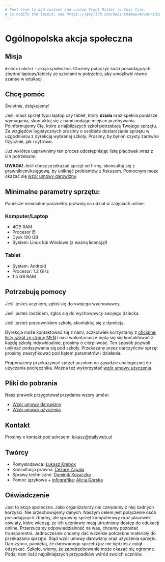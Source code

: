 ```yaml
---
# Feel free to add content and custom Front Matter to this file.
# To modify the layout, see https://jekyllrb.com/docs/themes/#overriding-theme-defaults
---
```


# Ogólnopolska akcja społeczna

## Misja

`#zdolnizdalni` - akcja społeczna. Chcemy połączyć ludzi posiadających zbędne
laptopy/tablety ze szkołami w potrzebie, aby umożliwić równe szanse w edukacji.

## Chcę pomóc

Świetnie, dziękujemy!

Jeśli masz sprzęt typu laptop czy tablet, który **działa** oraz spełnia poniższe
wymagania, skontaktuj się z nami podając miejsce przebywania.
Poinformujemy Cię, które z najbliższych szkół potrzebują Twojego sprzętu.
Ze względów logistycznych prosimy o osobiste dostarczanie sprzętu
w uzgodnieniu z dyrekcją wybranej szkoły. Prosimy, by był on czysty zarówno fizycznie,
jak i cyfrowo.

Już wkrótce usprawnimy ten proces udostępniając listę placówek wraz z ich potrzebami.

**UWAGA!** Jeśli chesz przekazać sprzęt od firmy, skonsultuj się z prawnikiem/księgową,
by uniknąć problemów z fiskusem. Pomocnym moze okazać się [wzór umowy darowizny](/pliki/Umowa-darowizna.rtf).

## Minimalne parametry sprzętu:

Poniższe minimalne parametry pozwolą na udział w zajęciach online:

### Komputer/Laptop

- 4GB RAM
- Procesor i5
- Dysk 100 GB
- System: Linux lub Windows (z ważną licencją!)

### Tablet

- System: Android
- Procesor: 1.2 GHz
- 1.5 GB RAM

## Potrzebuję pomocy

Jeśli jesteś uczniem, zgłoś się do swojego wychowawcy.

Jeśli jesteś rodzicem, zgłoś się do wychowawcy swojego dziecka.

Jeśli jesteś pracownikiem szkoły, skontaktuj się z dyrekcją.

Dyrekcja może kontaktować się z nami, aczkolwiek korzystamy z [oficjalnej listy szkół ze strony MEN](https://cie.men.gov.pl/sio-strona-glowna/podstawowe-informacje-dotyczce-wykazu-szko-i-placowek-owiatowych/wykaz-wg-wojewodztw/)
i nasi wolontariusze będą się się kontaktować z każdą szkołą indywidualnie, prosimy o cierpliwość.
Ten sposób pozwoli uniknąć podszywania się pod szkoły.
Przekazany przez darczyńców sprzęt prosimy zweryfikować pod kątem parametrów i działania. 

Proponujemy przekazywać sprzęt uczniom na zasadzie analogicznej do użyczania podręcznika.
Można też wykorzystać [wzór umowy użyczenia](/pliki/Umowa-uzyczenia.rtf).

## Pliki do pobrania

Nasz prawnik przygotował przydatne wzory umów:

- [Wzór umowy darowizny](/pliki/Umowa-darowizna.rtf)
- [Wzór umowy użyczenia](/pliki/Umowa-uzyczenia.rtf)

## Kontakt

Prosimy o kontakt pod adresem: lukasz@dailyweb.pl

## Twórcy

- Pomysłodawca: [Łukasz Krebok](https://www.linkedin.com/in/lukaszkrebok/)
- Konsultacja prawna: [Cezary Zapała](https://www.linkedin.com/in/cezaryzapala/)
- Sprawy techniczne: [Dominik Kozaczko](https://www.linkedin.com/in/dkozaczko/)
- Pomoc językowa + [infografika](/pliki/infografika.jpg): [Alicja Górska](https://www.linkedin.com/in/alicjagorska/)

## Oświadczenie

Jest to akcja społeczna. Jako organizatorzy nie czerpiemy z niej żadnych korzyści.
Nie przechowujemy danych. Naszym celem jest połączenie osób posiadających zbędny,
ale sprawny sprzęt komputerowy oraz placówek oświaty, które wiedzą, że ich uczniowie
mają utrudniony dostęp do edukacji online. Przerzucamy odpowiedzialność na was,
chcemy pozostać transparentni. Jednocześnie chcemy dać wszelkie potrzebne materiały
do przekazania sprzętu. Stąd wzór umowy darowizny oraz użyczenia sprzętu.
Darczyńco, pamiętaj, że darowanego sprzętu już nie będziesz mógł odzyskać.
Szkoło, wiemy, że zapotrzebowanie może okazać się ogromne. 
Podaj nam ilość najpilniejszych przypadków wśród swoich uczniów.
